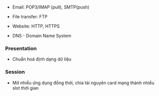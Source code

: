 - Email: POP3/IMAP (pull), SMTP(push)
- File transfer: FTP
- Website: HTTP, HTTPS

- DNS - Domain Name System 

### Presentation
- Chuẩn hoá định dạng dữ liệu
### Session
- Mở nhiều ứng dụng đồng thời, chia tài nguyên card mạng thành nhiều slot thời gian